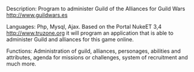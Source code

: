 Description: Program to administer Guild of the Alliances for Guild Wars http://www.guildwars.es

Languages: Php, Mysql, Ajax.
Based on the Portal NukeET 3,4 http://www.truzone.org
it will program an application that is able to administer Guild
and alliances for this game online.

Functions: Administration of guild, alliances, personages, abilities and attributes, agenda for missions or challenges, system of recruitment and much more.